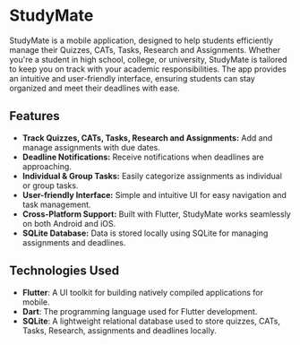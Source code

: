 # StudyMate

StudyMate is a mobile application, designed to help students efficiently manage their Quizzes, CATs, Tasks, Research and Assignments. Whether you're a student in high school, college, or university, StudyMate is tailored to keep you on track with your academic responsibilities. The app provides an intuitive and user-friendly interface, ensuring students can stay organized and meet their deadlines with ease.

## Features

- **Track Quizzes, CATs, Tasks, Research and Assignments:** Add and manage assignments with due dates.
- **Deadline Notifications:** Receive notifications when deadlines are approaching.
- **Individual & Group Tasks:** Easily categorize assignments as individual or group tasks.
- **User-friendly Interface:** Simple and intuitive UI for easy navigation and task management.
- **Cross-Platform Support:** Built with Flutter, StudyMate works seamlessly on both Android and iOS.
- **SQLite Database:** Data is stored locally using SQLite for managing assignments and deadlines.

## Technologies Used

- **Flutter**: A UI toolkit for building natively compiled applications for mobile.
- **Dart**: The programming language used for Flutter development.
- **SQLite**: A lightweight relational database used to store quizzes, CATs, Tasks, Research, assignments and deadlines locally.
  
